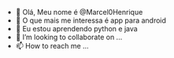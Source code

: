 - 👋 Olá, Meu nome é @Marcel0Henrique
- 👀 O que mais me interessa é app para android
- 🌱 Eu estou aprendendo python e java
- 💞️ I’m looking to collaborate on ...
- 📫 How to reach me ...

<!---
Marcel0Henrique/Marcel0Henrique is a ✨ special ✨ repository because its `README.md` (this file) appears on your GitHub profile.
You can click the Preview link to take a look at your changes.
--->
